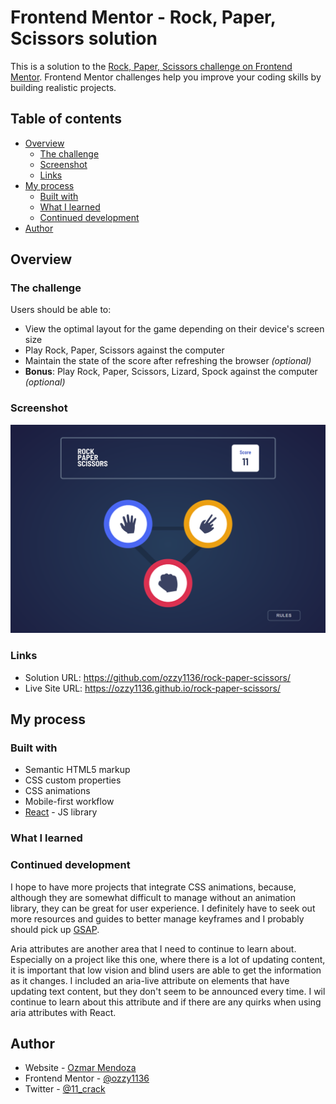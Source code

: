 # Frontend Mentor - Rock, Paper, Scissors solution

This is a solution to the [Rock, Paper, Scissors challenge on Frontend Mentor](https://www.frontendmentor.io/challenges/rock-paper-scissors-game-pTgwgvgH). Frontend Mentor challenges help you improve your coding skills by building realistic projects.

## Table of contents

-   [Overview](#overview)
    -   [The challenge](#the-challenge)
    -   [Screenshot](#screenshot)
    -   [Links](#links)
-   [My process](#my-process)
    -   [Built with](#built-with)
    -   [What I learned](#what-i-learned)
    -   [Continued development](#continued-development)
-   [Author](#author)

## Overview

### The challenge

Users should be able to:

-   View the optimal layout for the game depending on their device's screen size
-   Play Rock, Paper, Scissors against the computer
-   Maintain the state of the score after refreshing the browser _(optional)_
-   **Bonus**: Play Rock, Paper, Scissors, Lizard, Spock against the computer _(optional)_

### Screenshot

![Screenshot of the live site](./screenshot.png)

### Links

-   Solution URL: https://github.com/ozzy1136/rock-paper-scissors/
-   Live Site URL: https://ozzy1136.github.io/rock-paper-scissors/

## My process

### Built with

-   Semantic HTML5 markup
-   CSS custom properties
-   CSS animations
-   Mobile-first workflow
-   [React](https://reactjs.org/) - JS library

### What I learned

<!-- TODO -->

### Continued development

I hope to have more projects that integrate CSS animations, because, although they are somewhat difficult to manage without an animation library, they can be great for user experience. I definitely have to seek out more resources and guides to better manage keyframes and I probably should pick up [GSAP](https://greensock.com/gsap/).

Aria attributes are another area that I need to continue to learn about. Especially on a project like this one, where there is a lot of updating content, it is important that low vision and blind users are able to get the information as it changes. I included an aria-live attribute on elements that have updating text content, but they don't seem to be announced every time. I wil continue to learn about this attribute and if there are any quirks when using aria attributes with React.

## Author

-   Website - [Ozmar Mendoza](https://ozzy1136.github.io)
-   Frontend Mentor - [@ozzy1136](https://www.frontendmentor.io/profile/ozzy1136)
-   Twitter - [@11_crack](https://www.twitter.com/11_crack)
